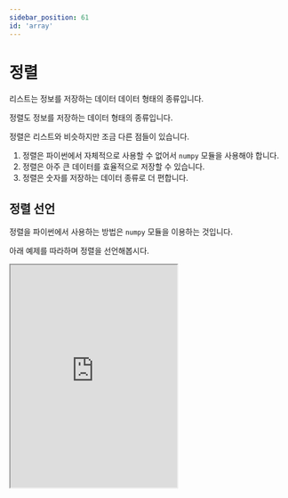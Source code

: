 ```yaml
---
sidebar_position: 61
id: 'array'
---
```


# 정렬

리스트는 정보를 저장하는 데이터 데이터 형태의 종류입니다.

정렬도 정보를 저장하는 데이터 형태의 종류입니다.

정렬은 리스트와 비슷하지만 조금 다른 점들이 있습니다.

1. 정렬은 파이썬에서 자체적으로 사용할 수 없어서 `numpy` 모듈을 사용해야 합니다.
2. 정렬은 아주 큰 데이터를 효율적으로 저장할 수 있습니다.
3. 정렬은 숫자를 저장하는 데이터 종류로 더 편합니다.

## 정렬 선언

정렬을 파이썬에서 사용하는 방법은 `numpy` 모듈을 이용하는 것입니다.

아래 예제를 따라하며 정렬을 선언해봅시다.

<iframe title="Python Playground" src="https://trinket.io/embed/python3/396ae27df2" height="400" />

## 정렬 숫자 연산

리스트에서는 리스트의 모든 아이템에 어떤 수를 더하고 새로운 리스트에 저장하기 위하여 다음과 같은 방법을 사용했습니다.

리스트에서는 아이템을 하나하나 for 반복문을 사용하여 숫자 연산을 해야합니다.

정렬을 사용하면 바로 그 변수를 연산하여도 잘 작동이 됩니다.

<iframe title="Python Playground" src="https://trinket.io/embed/python3/bd22e54547" height="400" />
